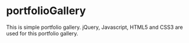 # portfolioGallery

This is simple portfolio gallery. jQuery, Javascript, HTML5 and CSS3 are used for this portfolio gallery. 